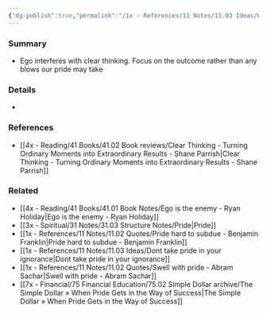```yaml
---
{"dg-publish":true,"permalink":"/1x - References/11 Notes/11.03 Ideas/Outcome over ego./","title":"Outcome over ego.","noteIcon":""}
---
```



### Summary
- Ego interferes with clear thinking. Focus on the outcome rather than any blows our pride may take

### Details
- 

### References
- [[4x - Reading/41 Books/41.02 Book reviews/Clear Thinking - Turning Ordinary Moments into Extraordinary Results - Shane  Parrish\|Clear Thinking - Turning Ordinary Moments into Extraordinary Results - Shane  Parrish]]

### Related
- [[4x - Reading/41 Books/41.01 Book Notes/Ego is the enemy - Ryan Holiday\|Ego is the enemy - Ryan Holiday]]
- [[3x - Spiritual/31 Notes/31.03 Structure Notes/Pride\|Pride]]
- [[1x - References/11 Notes/11.02 Quotes/Pride hard to subdue - Benjamin Franklin\|Pride hard to subdue - Benjamin Franklin]]
- [[1x - References/11 Notes/11.03 Ideas/Dont take pride in your ignorance\|Dont take pride in your ignorance]]
- [[1x - References/11 Notes/11.02 Quotes/Swell with pride - Abram Sachar\|Swell with pride - Abram Sachar]]
- [[7x - Financial/75 Financial Education/75.02 Simple Dollar archive/The Simple Dollar » When Pride Gets in the Way of Success\|The Simple Dollar » When Pride Gets in the Way of Success]]
